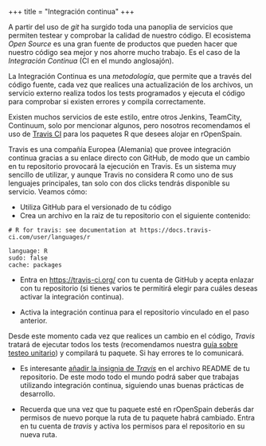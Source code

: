 +++
title = "Integración continua"
+++

A partir del uso de _git_ ha surgido toda una panoplia de servicios que permiten testear y comprobar la calidad de nuestro código. El ecosistema _Open Source_ es una gran fuente de productos que pueden hacer que nuestro código sea mejor y nos ahorre mucho trabajo. Es el caso de la _Integración Continua_ (CI en el mundo anglosajón).

La Integración Continua es una *metodología*, que permite que a través del código fuente, cada vez que realices una actualización de los archivos, un servicio externo realiza todos los tests programados y ejecuta el código para comprobar si existen errores y compila correctamente.

Existen muchos servicios de este estilo, entre otros Jenkins, TeamCity, Continuum, solo por mencionar algunos, pero nosotros recomendamos el uso de [Travis CI](https://travis-ci.org/) para los paquetes R que desees alojar en rOpenSpain.

Travis es una compañía Europea (Alemania) que provee integración continua gracias a su enlace directo con GitHub, de modo que un cambio en tu repositorio provocará la ejecución en Travis. Es un sistema muy sencillo de utilizar, y aunque Travis no considera R como uno de sus lenguajes principales, tan solo con dos clicks tendrás disponible su servicio. Veamos cómo:

- Utiliza GitHub para el versionado de tu código
- Crea un archivo en la raiz de tu repositorio con el siguiente contenido:

```
# R for travis: see documentation at https://docs.travis-ci.com/user/languages/r

language: R
sudo: false
cache: packages
```

- Entra en https://travis-ci.org/ con tu cuenta de GitHub y acepta enlazar con tu repositorio (si tienes varios te permitirá elegir para cuáles deseas activar la integración continua). 

- Activa la integración continua para el repositorio vinculado en el paso anterior.

Desde este momento cada vez que realices un cambio en el código, _Travis_ tratará de ejecutar todos los tests (recomendamos nuestra [guía sobre testeo unitario](https://ropenspain.es/docs/tests_unitarios/)) y compilará tu paquete. Si hay errores te lo comunicará.

- Es interesante [añadir la insignia de _Travis_](https://docs.travis-ci.com/user/status-images/) en el archivo README de tu repositorio. De este modo todo el mundo podrá saber que trabajas utilizando integración continua, siguiendo unas buenas prácticas de desarrollo.

- Recuerda que una vez que tu paquete esté en rOpenSpain deberás dar permisos de nuevo porque la ruta de tu paquete habrá cambiado. Entra en tu cuenta de _travis_ y activa los permisos para el repositorio en su nueva ruta.




